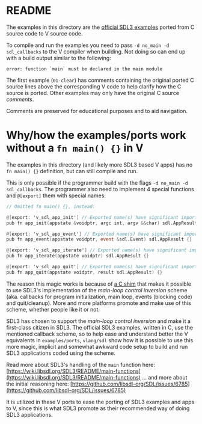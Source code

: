 # README

The examples in this directory are the [official SDL3 examples](https://examples.libsdl.org/SDL3/)
ported from C source code to V source code.

To compile and run the examples you need to pass `-d no_main -d sdl_callbacks` to
the V compiler when building. Not doing so can end up with a build output similar to the
following:
```
error: function `main` must be declared in the main module
```
The first example (`01-clear`) has comments containing the original ported C source lines
above the corresponding V code to help clarify how the C source is ported.
Other examples may only have the original C source *comments*.

Comments are preserved for educational purposes and to aid navigation.

# Why/how the examples/ports work without a `fn main() {}` in V

The examples in this directory (and likely more SDL3 based V apps)
has no `fn main() {}` definition, but can still compile and run.

This is only possible if the programmer build with the flags `-d no_main -d sdl_callbacks`.
The programmer also need to implement 4 special functions and `@[export]` them with special names:

```v
// Omitted fn main() {}, instead:

@[export: 'v_sdl_app_init'] // Exported name(s) have significant importance
pub fn app_init(appstate &voidptr, argc int, argv &&char) sdl.AppResult {}

@[export: 'v_sdl_app_event'] // Exported name(s) have significant importance
pub fn app_event(appstate voidptr, event &sdl.Event) sdl.AppResult {}

@[export: 'v_sdl_app_iterate'] // Exported name(s) have significant importance
pub fn app_iterate(appstate voidptr) sdl.AppResult {}

@[export: 'v_sdl_app_quit'] // Exported name(s) have significant importance
pub fn app_quit(appstate voidptr, result sdl.AppResult) {}
```

The reason this magic works is because of [a C shim](https://github.com/vlang/sdl/blob/3.2.0/c/sdl_app_main_callbacks_shim.h)
that makes it possible to use SDL3's implementation of the *main-loop control inversion* scheme
(aka. callbacks for program initialization, main loop, events (blocking code) and quit/cleanup).
More and more platforms promote and make use of this scheme, whether people like it or not.

SDL3 has chosen to support the *main-loop control inversion* and make it
a first-class citizen in SDL3. The official SDL3 examples, written in C,
use the mentioned callback scheme, so to help ease and understand better the
V equivalents in `examples/ports`, `vlang/sdl` show how it is possible
to use this more magic, implicit and somewhat awkward code setup to build
and run SDL3 applications coded using the scheme.

Read more about SDL3's handling of the `main` function here:
[https://wiki.libsdl.org/SDL3/README/main-functions](https://wiki.libsdl.org/SDL3/README/main-functions)
... and more about the initial reasoning here:
[https://github.com/libsdl-org/SDL/issues/6785](https://github.com/libsdl-org/SDL/issues/6785)

It is utilized in these V ports to ease the porting of SDL3 examples
and apps to V, since this is what SDL3 promote as their
recommended way of doing SDL3 applications.
